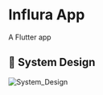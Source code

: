 # Influra App
A Flutter app 

## 🎨 System Design
![System_Design](https://github.com/mohamedelshamy6/Influra-Graduation-Project-/assets/73137782/8fa84752-34d4-4572-b72e-6d43e550528b)
